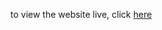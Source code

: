 to view the website live, click [here](https://mostafakazoum.github.io/Portfolio-project/protfolio/index.html)
